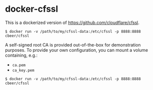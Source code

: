 docker-cfssl
============

This is a dockerized version of https://github.com/cloudflare/cfssl.


```console
$ docker run -v /path/to/my/cfssl-data:/etc/cfssl -p 8888:8888 cbeer/cfssl
```
A self-signed root CA is provided out-of-the-box for demonstration purposes. To provide your own configuration, you can mount a volume containing, e.g.:


* `ca.pem`
* `ca_key.pem`

```console
$ docker run -v /path/to/my/cfssl-data:/etc/cfssl -p 8888:8888 cbeer/cfssl
```
